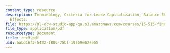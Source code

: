 ```yaml
---
content_type: resource
description: Terminology, Criteria for Lease Capitalization, Balance Sheet Equation
  Effects.
file: https://ol-ocw-studio-app-qa.s3.amazonaws.com/courses/15-515-financial-accounting-fall-2003/6abd16f25422f88b75bf19209e628e55_rec9.pdf
file_type: application/pdf
resourcetype: Document
title: rec9.pdf
uid: 6abd16f2-5422-f88b-75bf-19209e628e55
---
```

